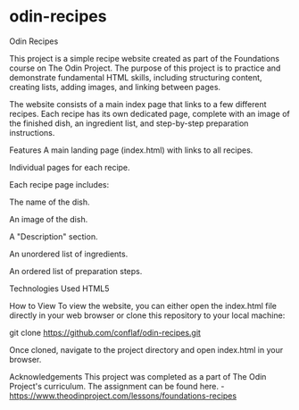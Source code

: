 # odin-recipes
Odin Recipes

This project is a simple recipe website created as part of the Foundations course on The Odin Project. The purpose of this project is to practice and demonstrate fundamental HTML skills, including structuring content, creating lists, adding images, and linking between pages.

The website consists of a main index page that links to a few different recipes. Each recipe has its own dedicated page, complete with an image of the finished dish, an ingredient list, and step-by-step preparation instructions.


Features
A main landing page (index.html) with links to all recipes.

Individual pages for each recipe.

Each recipe page includes:

The name of the dish.

An image of the dish.

A "Description" section.

An unordered list of ingredients.

An ordered list of preparation steps.

Technologies Used
HTML5

How to View
To view the website, you can either open the index.html file directly in your web browser or clone this repository to your local machine:

git clone https://github.com/conflaf/odin-recipes.git

Once cloned, navigate to the project directory and open index.html in your browser.

Acknowledgements
This project was completed as a part of The Odin Project's curriculum. The assignment can be found here. - https://www.theodinproject.com/lessons/foundations-recipes